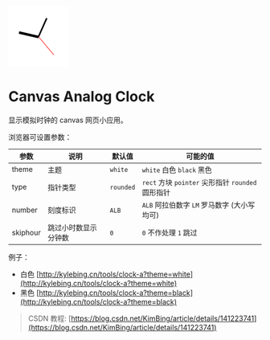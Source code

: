 
<img src="./favicon.png" width="120" alt="LOGO">

# Canvas Analog Clock


显示模拟时钟的 canvas 网页小应用。


浏览器可设置参数：

| 参数       | 说明         | 默认值       | 可能的值                                    |
|----------|------------|-----------|-----------------------------------------|
| theme    | 主题         | `white`   | `white` 白色 `black` 黑色                   |
| type     | 指针类型       | `rounded` | `rect` 方块 `pointer` 尖形指针 `rounded` 圆形指针 |
| number   | 刻度标识       | `ALB`     | `ALB` 阿拉伯数字 `LM` 罗马数字  (大小写均可)          |
| skiphour | 跳过小时数显示分钟数 | `0`       | `0` 不作处理 `1` 跳过                         |

例子：
- 白色 [http://kylebing.cn/tools/clock-a?theme=white](http://kylebing.cn/tools/clock-a?theme=white)
- 黑色 [http://kylebing.cn/tools/clock-a?theme=black](http://kylebing.cn/tools/clock-a?theme=black)



> CSDN 教程: [https://blog.csdn.net/KimBing/article/details/141223741](https://blog.csdn.net/KimBing/article/details/141223741)
